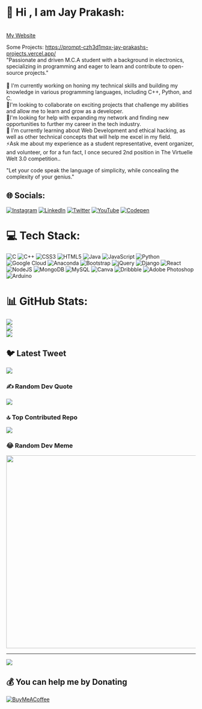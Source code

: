 # 💫 Hi , I am Jay Prakash:                                                                                         
  <br>  [My Website](https://heyjayprakash.netlify.app/)

Some Projects: https://prompt-czh3d1mqx-jay-prakashs-projects.vercel.app/
<br>"Passionate and driven M.C.A student with a background in electronics,<br>specializing in programming and eager to learn and contribute to open-source projects."<br><br>🔭 I'm currently working on honing my technical skills and building my knowledge in various programming languages, including C++, Python, and C.<br>👯I'm looking to collaborate on exciting projects that challenge my abilities and allow me to learn and grow as a developer.<br>🤝I'm looking for help with expanding my network and finding new opportunities to further my career in the tech industry.<br>💬 I'm currently learning about Web Development and ethical hacking, as well as other technical concepts that will help me excel in my field.<br>⚡Ask me about my experience as a student representative, event organizer, and volunteer, or for a fun fact, I once secured 2nd position in The Virtuelle Welt 3.0 competition..

"Let your code speak the language of simplicity, while concealing the complexity of your genius."

## 🌐 Socials:
[![Instagram](https://img.shields.io/badge/Instagram-%23E4405F.svg?logo=Instagram&logoColor=white)](https://instagram.com/j_a_y__p_r_a_k_a_s_h) [![LinkedIn](https://img.shields.io/badge/LinkedIn-%230077B5.svg?logo=linkedin&logoColor=white)](https://linkedin.com/in/iamjayprakash) [![Twitter](https://img.shields.io/badge/Twitter-%231DA1F2.svg?logo=Twitter&logoColor=white)](https://twitter.com/jayprak56111945) [![YouTube](https://img.shields.io/badge/YouTube-%23FF0000.svg?logo=YouTube&logoColor=white)](https://youtube.com/@Instagram.Status) [![Codepen](https://img.shields.io/badge/Codepen-000000?style=for-the-badge&logo=codepen&logoColor=white)](https://codepen.io/Iam_JayPrakash) 

# 💻 Tech Stack:
![C](https://img.shields.io/badge/c-%2300599C.svg?style=plastic&logo=c&logoColor=white) ![C++](https://img.shields.io/badge/c++-%2300599C.svg?style=plastic&logo=c%2B%2B&logoColor=white) ![CSS3](https://img.shields.io/badge/css3-%231572B6.svg?style=plastic&logo=css3&logoColor=white) ![HTML5](https://img.shields.io/badge/html5-%23E34F26.svg?style=plastic&logo=html5&logoColor=white) ![Java](https://img.shields.io/badge/java-%23ED8B00.svg?style=plastic&logo=java&logoColor=white) ![JavaScript](https://img.shields.io/badge/javascript-%23323330.svg?style=plastic&logo=javascript&logoColor=%23F7DF1E) ![Python](https://img.shields.io/badge/python-3670A0?style=plastic&logo=python&logoColor=ffdd54) ![Google Cloud](https://img.shields.io/badge/Google%20Cloud-%234285F4.svg?style=plastic&logo=google-cloud&logoColor=white) ![Anaconda](https://img.shields.io/badge/Anaconda-%2344A833.svg?style=plastic&logo=anaconda&logoColor=white) ![Bootstrap](https://img.shields.io/badge/bootstrap-%23563D7C.svg?style=plastic&logo=bootstrap&logoColor=white) ![jQuery](https://img.shields.io/badge/jquery-%230769AD.svg?style=plastic&logo=jquery&logoColor=white) ![Django](https://img.shields.io/badge/django-%23092E20.svg?style=plastic&logo=django&logoColor=white) ![React](https://img.shields.io/badge/react-%2320232a.svg?style=plastic&logo=react&logoColor=%2361DAFB) ![NodeJS](https://img.shields.io/badge/node.js-6DA55F?style=plastic&logo=node.js&logoColor=white) ![MongoDB](https://img.shields.io/badge/MongoDB-%234ea94b.svg?style=plastic&logo=mongodb&logoColor=white) ![MySQL](https://img.shields.io/badge/mysql-%2300f.svg?style=plastic&logo=mysql&logoColor=white) ![Canva](https://img.shields.io/badge/Canva-%2300C4CC.svg?style=plastic&logo=Canva&logoColor=white) ![Dribbble](https://img.shields.io/badge/Dribbble-EA4C89?style=plastic&logo=dribbble&logoColor=white) ![Adobe Photoshop](https://img.shields.io/badge/adobephotoshop-%2331A8FF.svg?style=plastic&logo=adobephotoshop&logoColor=white) ![Arduino](https://img.shields.io/badge/-Arduino-00979D?style=plastic&logo=Arduino&logoColor=white)
# 📊 GitHub Stats:
![](https://github-readme-stats.vercel.app/api?username=IamJayPrakash&theme=highcontrast&hide_border=false&include_all_commits=true&count_private=true)<br/>
![](https://github-readme-streak-stats.herokuapp.com/?user=IamJayPrakash&theme=highcontrast&hide_border=false)<br/>
![](https://github-readme-stats.vercel.app/api/top-langs/?username=IamJayPrakash&theme=highcontrast&hide_border=false&include_all_commits=true&count_private=true&layout=compact)

## 🐦 Latest Tweet
[![](https://gtce.itsvg.in/api?username=jayprak56111945)](https://github.com/VishwaGauravIn/github-twitter-card-embed)

### ✍️ Random Dev Quote
![](https://quotes-github-readme.vercel.app/api?type=horizontal&theme=tokyonight)

### 🔝 Top Contributed Repo
![](https://github-contributor-stats.vercel.app/api?username=IamJayPrakash&limit=5&theme=dark&combine_all_yearly_contributions=true)

### 😂 Random Dev Meme
<img src="https://rm.up.railway.app/" width="512px"/>

---
[![](https://visitcount.itsvg.in/api?id=IamJayPrakash&icon=5&color=5)](https://visitcount.itsvg.in)

  ## 💰 You can help me by Donating
  [![BuyMeACoffee](https://img.shields.io/badge/Buy%20Me%20a%20Coffee-ffdd00?style=for-the-badge&logo=buy-me-a-coffee&logoColor=black)](https://www.buymeacoffee.com/IamJP) 

  
<!-- Proudly created with GPRM ( https://gprm.itsvg.in ) -->
